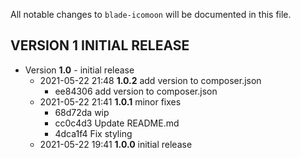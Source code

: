 All notable changes to `blade-icomoon` will be documented in this file.

## VERSION 1  INITIAL RELEASE

 * Version **1.0** - initial release
   * 2021-05-22 21:48  **1.0.2**  add version to composer.json
      * ee84306 add version to composer.json
   * 2021-05-22 21:41  **1.0.1**  minor fixes
      * 68d72da wip
      * cc0c4d3 Update README.md
      * 4dca1f4 Fix styling
   * 2021-05-22 19:41  **1.0.0**  initial release

